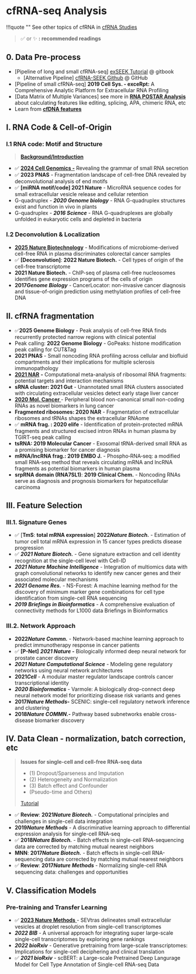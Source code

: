# cfRNA-seq Analysis

!!!quote  ""
    See other topics of cfRNA in [cfRNA Studies](../../../med/liquid-biopsy/cfRNA) 



> ✅ or ✨ **: recommended readings**

## 0. Data Pre-process 

* \[Pipeline of long and small cfRNA-seq] [exSEEK Tutorial](https://book.ncrnalab.org/teaching/part-v.-assignments/1.quiz_exrna) @ gitbook
	* \[Alternative Pipeline] [cfRNA-SEEK Github](https://lulab.github.io/cfRNA-SEEK/) @ GitHub
* \[Pipeline of small cfRNA-seq] **2019 Cell Sys. - exceRpt:** A Comprehensive Analytic Platform for Extracellular RNA Profiling
* \[Data Matrix of Multiple Variances] see more in [**RNA POSTAR Analysis**](postar.md) about calculating features like editing, splicing, APA, chimeric RNA, etc
* Learn from [**cfDNA features**](../../med/liquid-biopsy/cfDNA.md)


## I. RNA Code & Cell-of-Origin

### I.1 RNA code: Motif and Structure



> **[Background/Introduction](https://book.ncrnalab.org/teaching/part-v.-assignments/3.rna-regulation-dsrna)** 



* ✅ [**2024 Cell Genomics -**](https://doi.org/10.1016/j.xgen.2024.100522) Revealing the grammar of small RNA secretion
* ✅ **2023 PNAS** - Fragmentation landscape of cell-free DNA revealed by deconvolutional analysis of end motifs
* ✅ **\[miRNA motif/code] 2021 Nature** - MicroRNA sequence codes for small extracellular vesicle release and cellular retention
* G-quadruplex - _**2020 Genome biology**_ - RNA G-quadruplex structures exist and function in vivo in plants
* G-quadruplex - _**2016 Science** -_ RNA G-quadruplexes are globally unfolded in eukaryotic cells and depleted in bacteria

### I.2 Deconvolution & Localization


* **[2025 Nature Biotechnology](https://doi.org/10.1038/s41587-025-02731-8)** - Modifications of microbiome-derived cell-free RNA in plasma discriminates colorectal cancer samples
* ✅ **\[Deconvolution]**:  **2022 Nature Biotech.** - Cell types of origin of the cell-free transcriptome
* **2021 Nature Biotech.** - ChIP-seq of plasma cell-free nucleosomes identifies gene expression programs of the cells of origin
* **2017**_**Genome Biology**_ - CancerLocator: non-invasive cancer diagnosis and tissue-of-origin prediction using methylation profiles of cell-free DNA



## II. cfRNA fragmentation

* ✅**2025 Genome Biology** - Peak analysis of cell-free RNA finds recurrently protected narrow regions with clinical potential
* Peak calling: **2022 Genome Biology** - GoPeaks: histone modification peak calling for CUT\&Tag
* **2021 PNAS** - Small noncoding RNA profiling across cellular and biofluid compartments and their implications for multiple sclerosis immunopathology
* [**2021 NAR**](https://www.ncbi.nlm.nih.gov/pubmed/33772581) **-** Computational meta-analysis of ribosomal RNA fragments: potential targets and interaction mechanisms
* **sRNA cluster: 2021 Gut** - Unannotated small RNA clusters associated with circulating extracellular vesicles detect early stage liver cancer
* [**2020 Mol. Cancer** ](https://www.ncbi.nlm.nih.gov/pubmed/33176804)- Peripheral blood non-canonical small non-coding RNAs as novel biomarkers in lung cancer
* **Fragmented ribosomes: 2020 NAR** - Fragmentation of extracellular ribosomes and tRNAs shapes the extracellular RNAome
* ✅ **mRNA frag. :  2020 elife** - Identification of protein-protected mRNA fragments and structured excised intron RNAs in human plasma by TGIRT-seq peak calling
* **tsRNA: 2019 Molecular Cancer** - Exosomal tRNA-derived small RNA as a promising biomarker for cancer diagnosis
* **mRNA/lncRNA frag.: 2019 EMBO J.** - Phospho‐RNA‐seq: a modified small RNA‐seq method that reveals circulating mRNA and lncRNA fragments as potential biomarkers in human plasma
* **srpRNA domain (RNA7SL1)**: **2019 Clinical Chem.** - Noncoding RNAs serve as diagnosis and prognosis biomarkers for hepatocellular carcinoma



## III. Feature Selection

### III.1.  Signature Genes

* ✅  \[**TmS**: **total mRNA expression**] **2022**_**Nature Biotech.**_ - Estimation of tumor cell total mRNA expression in 15 cancer types predicts disease progression
* ✅  _**2021 Nature Biotech.**_ - Gene signature extraction and cell identity recognition at the single-cell level with Cell-ID
* _**2021 Nature Machine Intelligence**_ - Integration of multiomics data with graph convolutional networks to identify new cancer genes and their associated molecular mechanisms
* _**2021 Genome Res.**_ - NS-Forest: A machine learning method for the discovery of minimum marker gene combinations for cell type identification from single-cell RNA sequencing
* _**2019 Briefings in Bioinformatics**_ - A comprehensive evaluation of connectivity methods for L1000 data Briefings in Bioinformatics

### III.2. Network Approach

* **2022**_**Nature Commn.**_ - Network-based machine learning approach to predict immunotherapy response in cancer patients
* ✅ **\[P-Net]** _**2021 Nature -**_  Biologically informed deep neural network for prostate cancer discovery
* _**2021 Nature Computational Science**_ -  Modeling gene regulatory networks using neural network architectures
* **2021**_**Cell**_ - A modular master regulator landscape controls cancer transcriptional identity
* _**2020 Bioinformatics**_ - Varmole: A biologically drop-connect deep neural network model for prioritizing disease risk variants and genes
* **2017**_**Nature Methods**_**-** SCENIC: single-cell regulatory network inference and clustering
* **2018**_**Nature COMMN.**_**-** Pathway based subnetworks enable cross-disease biomarker discovery



## IV. Data Clean - normalization, batch correction, etc

> **Issues for single-cell and cell-free RNA-seq data**
>
> * (1) Dropout/Sparseness and Imputation
> * (2) Heterogeneity and Normalization
> * (3) Batch effect and Confounder
> * (Pseudo-time and Others)
>
> [Tutorial](https://lulab1.gitbook.io/training/part-iii.-case-studies/case-study-1.exrna-seq/1.4.normalization-issues)

* ✅  **Review**:  **2021**_**Nature Biotech.**_ - Computational principles and challenges in single-cell data integration
* **2019**_**Nature Methods**_ - A discriminative learning approach to differential expression analysis for single-cell RNA-seq
* ✅ **2018**_**Nature Biotech.**_ - Batch effects in single-cell RNA-sequencing data are corrected by matching mutual nearest neighbors
* **MNN**: **2017**_**Nature Biotech.**_ - Batch effects in single-cell RNA-sequencing data are corrected by matching mutual nearest neighbors
* ✅ **Review**: **2017**_**Nature Methods**_ - Normalizing single-cell RNA sequencing data: challenges and opportunities


## V. Classification Models

### Pre-training and Transfer Learning

* ✅ [**2023 Nature Methods** ](https://www.nature.com/articles/s41592-023-02117-1)- SEVtras delineates small extracellular vesicles at droplet resolution from single-cell transcriptomes
* _**2022 BIB**_ - A universal approach for integrating super large-scale single-cell transcriptomes by exploring gene rankings
* _**2022 bioRxiv**_ - Generative pretraining from large-scale transcriptomes: Implications for single-cell deciphering and clinical translation
* ✅ _**2021 bioRxiv**_ - scBERT: a Large-scale Pretrained Deep Langurage Model for Cell Type Annotation of Single-cell RNA-seq Data



